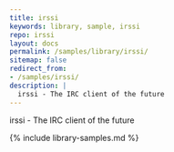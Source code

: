 ```yaml
---
title: irssi
keywords: library, sample, irssi
repo: irssi
layout: docs
permalink: /samples/library/irssi/
sitemap: false
redirect_from:
- /samples/irssi/
description: |
  irssi - The IRC client of the future
---
```


irssi - The IRC client of the future


{% include library-samples.md %}
